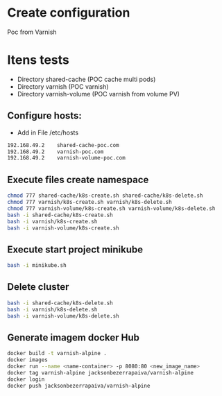 # Create configuration

Poc from Varnish

# Itens tests
- Directory shared-cache (POC cache multi pods)
- Directory varnish (POC varnish)
- Directory varnish-volume (POC varnish from volume PV)


## Configure hosts:
- Add in File /etc/hosts

```sh
192.168.49.2	shared-cache-poc.com
192.168.49.2	varnish-poc.com
192.168.49.2	varnish-volume-poc.com
```

## Execute files create namespace 

```sh
chmod 777 shared-cache/k8s-create.sh shared-cache/k8s-delete.sh
chmod 777 varnish/k8s-create.sh varnish/k8s-delete.sh
chmod 777 varnish-volume/k8s-create.sh varnish-volume/k8s-delete.sh
bash -i shared-cache/k8s-create.sh
bash -i varnish/k8s-create.sh
bash -i varnish-volume/k8s-create.sh
```

## Execute start project minikube

```sh
bash -i minikube.sh
```

## Delete cluster

```sh
bash -i shared-cache/k8s-delete.sh
bash -i varnish/k8s-delete.sh
bash -i varnish-volume/k8s-delete.sh
```


## Generate imagem docker Hub
```sh
docker build -t varnish-alpine .
docker images
docker run --name <name-container> -p 8080:80 <new_image_name>
docker tag varnish-alpine jacksonbezerrapaiva/varnish-alpine
docker login
docker push jacksonbezerrapaiva/varnish-alpine
```